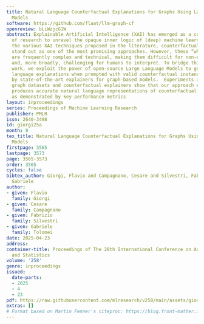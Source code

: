 ```yaml
---
title: Natural Language Counterfactual Explanations for Graphs Using Large Language
  Models
software: https://github.com/flaat/llm-graph-cf
openreview: bLiWzjcG1W
abstract: Explainable Artificial Intelligence (XAI) has emerged as a critical area
  of research to unravel the opaque inner logic of (deep) machine learning models.  Among
  the various XAI techniques proposed in the literature, counterfactual explanations
  stand out as one of the most promising approaches. However, these “what-if” explanations
  are frequently complex and technical, making them difficult for non-experts to understand
  and, more broadly, challenging for humans to interpret. To bridge this gap, in this
  work, we exploit the power of open-source Large Language Models to generate natural
  language explanations when prompted with valid counterfactual instances produced
  by state-of-the-art explainers for graph-based models.  Experiments across several
  graph datasets and counterfactual explainers show that our approach effectively
  produces accurate natural language representations of counterfactual instances,
  as demonstrated by key performance metrics
layout: inproceedings
series: Proceedings of Machine Learning Research
publisher: PMLR
issn: 2640-3498
id: giorgi25a
month: 0
tex_title: Natural Language Counterfactual Explanations for Graphs Using Large Language
  Models
firstpage: 3565
lastpage: 3573
page: 3565-3573
order: 3565
cycles: false
bibtex_author: Giorgi, Flavio and Campagnano, Cesare and Silvestri, Fabrizio and Tolomei,
  Gabriele
author:
- given: Flavio
  family: Giorgi
- given: Cesare
  family: Campagnano
- given: Fabrizio
  family: Silvestri
- given: Gabriele
  family: Tolomei
date: 2025-04-23
address:
container-title: Proceedings of The 28th International Conference on Artificial Intelligence
  and Statistics
volume: '258'
genre: inproceedings
issued:
  date-parts:
  - 2025
  - 4
  - 23
pdf: https://raw.githubusercontent.com/mlresearch/v258/main/assets/giorgi25a/giorgi25a.pdf
extras: []
# Format based on Martin Fenner's citeproc: https://blog.front-matter.io/posts/citeproc-yaml-for-bibliographies/
---
```


